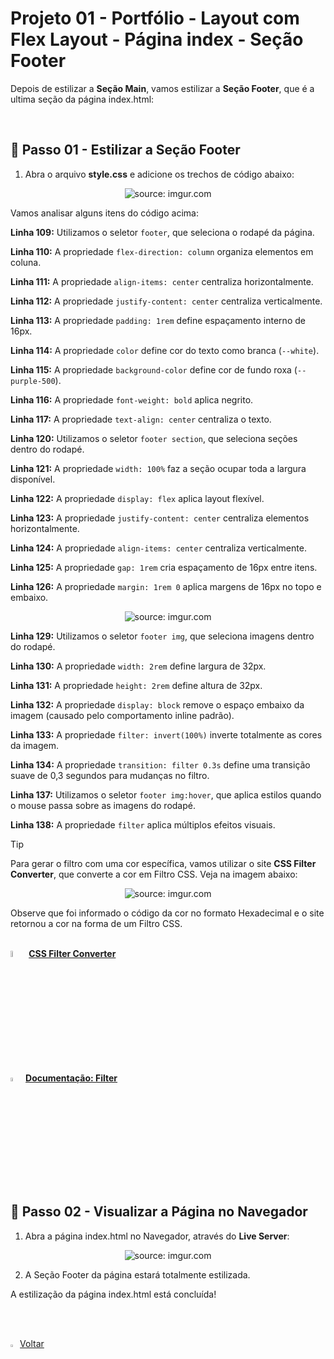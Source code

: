 <h1>Projeto 01 - Portfólio - Layout com Flex Layout - Página index - Seção Footer</h1>



Depois de estilizar a **Seção Main**, vamos estilizar a **Seção Footer**, que é a ultima seção da página index.html:

<br />

<h2>👣 Passo 01 - Estilizar a Seção Footer</h2>



1. Abra o arquivo **style.css** e adicione os trechos de código abaixo:

<div align="center"><img src="https://i.imgur.com/HYu5VFG.png" title="source: imgur.com" /></div>

Vamos analisar alguns itens do código acima:

**Linha 109:** Utilizamos o seletor `footer`, que seleciona o rodapé da página.

**Linha 110:** A propriedade `flex-direction: column` organiza elementos em coluna.

**Linha 111:** A propriedade `align-items: center` centraliza horizontalmente.

**Linha 112:** A propriedade `justify-content: center` centraliza verticalmente.

**Linha 113:** A propriedade `padding: 1rem` define espaçamento interno de 16px.

**Linha 114:** A propriedade `color` define cor do texto como branca (`--white`).

**Linha 115:** A propriedade `background-color` define cor de fundo roxa (`--purple-500`).

**Linha 116:** A propriedade `font-weight: bold` aplica negrito.

**Linha 117:** A propriedade `text-align: center` centraliza o texto.

**Linha 120:** Utilizamos o seletor `footer section`, que seleciona seções dentro do rodapé.

**Linha 121:** A propriedade `width: 100%` faz a seção ocupar toda a largura disponível.

**Linha 122:** A propriedade `display: flex` aplica layout flexível.

**Linha 123:** A propriedade `justify-content: center` centraliza elementos horizontalmente.

**Linha 124:** A propriedade `align-items: center` centraliza verticalmente.

**Linha 125:** A propriedade `gap: 1rem` cria espaçamento de 16px entre itens.

**Linha 126:** A propriedade `margin: 1rem 0` aplica margens de 16px no topo e embaixo.

<div align="center"><img src="https://i.imgur.com/htvXwdd.png" title="source: imgur.com" /></div>

**Linha 129:** Utilizamos o seletor `footer img`, que seleciona imagens dentro do rodapé.

**Linha 130:** A propriedade `width: 2rem` define largura de 32px.

**Linha 131:** A propriedade `height: 2rem` define altura de 32px.

**Linha 132:** A propriedade `display: block` remove o espaço embaixo da imagem (causado pelo comportamento inline padrão).

**Linha 133:** A propriedade `filter: invert(100%)` inverte totalmente as cores da imagem.

**Linha 134:** A propriedade `transition: filter 0.3s` define uma transição suave de 0,3 segundos para mudanças no filtro.

**Linha 137:** Utilizamos o seletor `footer img:hover`, que aplica estilos quando o mouse passa sobre as imagens do rodapé.

**Linha 138:** A propriedade `filter` aplica múltiplos efeitos visuais.

> [!TIP]
>
> Para gerar o filtro com uma cor específica, vamos utilizar o site **CSS Filter Converter**, que converte a cor em Filtro CSS. Veja na imagem abaixo:
>
> <div align="center"><img src="https://i.imgur.com/hltis34.png" title="source: imgur.com" /></div>
>
> Observe que foi informado o código da cor no formato Hexadecimal e o site retornou a cor na forma de um Filtro CSS.

<br />

<div align="left"><img src="https://i.imgur.com/UFcC1YD.png" title="source: imgur.com" width="5%"/> <a href="https://cssfilterconverter.com/" target="_blank"><b>CSS Filter Converter</b></a></div>

<div align="left"><img src="https://i.imgur.com/7IdCTXz.png" title="source: imgur.com" width="4%"/> <a href="https://www.w3schools.com/cssref/css3_pr_filter.php" target="_blank"><b>Documentação: Filter</b></a></div>

<br />

<h2>👣 Passo 02 - Visualizar a Página no Navegador</h2>



1. Abra a página index.html no Navegador, através do **Live Server**:

<div align="center"><img src="https://i.imgur.com/LPALm8X.png" title="source: imgur.com" /></div>

2. A Seção Footer da página estará totalmente estilizada.

A estilização da página index.html está concluída!

<br /><br />

<div align="left"><a href="README.md"><img src="https://i.imgur.com/XMgF3gl.png" title="source: imgur.com" width="3%"/>Voltar</a></div>